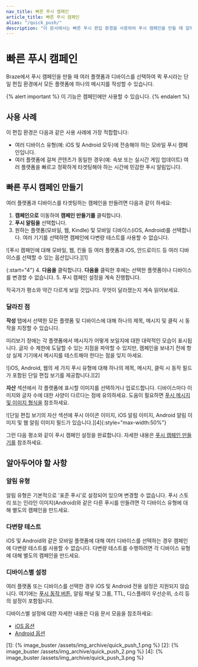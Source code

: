 ```yaml
---
nav_title: 빠른 푸시 캠페인
article_title: 빠른 푸시 캠페인
alias: "/quick_push/"
description: "이 문서에서는 빠른 푸시 편집 환경을 사용하여 푸시 캠페인을 만들 때 알아야 할 사항에 대해 설명합니다."
---
```


# 빠른 푸시 캠페인

Braze에서 푸시 캠페인을 만들 때 여러 플랫폼과 디바이스를 선택하여 퀵 푸시라는 단일 편집 환경에서 모든 플랫폼에 하나의 메시지를 작성할 수 있습니다.

{% alert important %}
이 기능은 캠페인에만 사용할 수 있습니다.
{% endalert %}

## 사용 사례

이 편집 환경은 다음과 같은 사용 사례에 가장 적합합니다:

- 여러 디바이스 유형(예: iOS 및 Android 모두)에 전송해야 하는 모바일 푸시 캠페인입니다.
- 여러 플랫폼에 걸쳐 콘텐츠가 동일한 경우(예: 속보 또는 실시간 게임 업데이트) 여러 플랫폼을 빠르고 정확하게 타겟팅해야 하는 시간에 민감한 푸시 알림입니다.

## 빠른 푸시 캠페인 만들기

여러 플랫폼과 디바이스를 타겟팅하는 캠페인을 만들려면 다음과 같이 하세요:

1. **캠페인으로** 이동하여 **캠페인 만들기를** 클릭합니다.
2. **푸시 알림을** 선택합니다.
3. 원하는 플랫폼(모바일, 웹, Kindle) 및 모바일 디바이스(iOS, Android)를 선택합니다. 여러 기기를 선택하면 캠페인에 다변량 테스트를 사용할 수 없습니다.

![푸시 캠페인에 대해 모바일, 웹, 킨들 등 여러 플랫폼과 iOS, 안드로이드 등 여러 디바이스를 선택할 수 있는 옵션입니다.][1]

{:start="4"}
4\. **다음을** 클릭합니다. **다음을** 클릭한 후에는 선택한 플랫폼이나 디바이스를 변경할 수 없습니다.
5\. 푸시 캠페인 설정을 계속 진행합니다.

작곡가가 평소와 약간 다르게 보일 것입니다. 무엇이 달라졌는지 계속 읽어보세요.

### 달라진 점

**작성** 탭에서 선택한 모든 플랫폼 및 디바이스에 대해 하나의 제목, 메시지 및 클릭 시 동작을 지정할 수 있습니다.

미리보기 창에는 각 플랫폼에서 메시지가 어떻게 보일지에 대한 대략적인 모습이 표시됩니다. 글자 수 제한에 도달할 수 있는 지점을 파악할 수 있지만, 캠페인을 보내기 전에 항상 실제 기기에서 메시지를 테스트해야 한다는 점을 잊지 마세요.

![iOS, Android, 웹의 세 가지 푸시 유형에 대해 하나의 제목, 메시지, 클릭 시 동작 필드가 포함된 단일 편집 보기를 제공합니다.][2]

**자산** 섹션에서 각 플랫폼에 표시할 이미지를 선택하거나 업로드합니다. 디바이스마다 이미지와 글자 수에 대한 사양이 다르다는 점에 유의하세요. 도움이 필요하면 [푸시 메시지 및 이미지 형식을][3] 참조하세요.

![단일 편집 보기의 자산 섹션에 푸시 아이콘 이미지, iOS 알림 이미지, Android 알림 이미지 및 웹 알림 이미지 필드가 있습니다.][4]{:style="max-width:50%"}

그런 다음 평소와 같이 푸시 캠페인 설정을 완료합니다. 자세한 내용은 [푸시 캠페인 만들기를][5] 참조하세요.

## 알아두어야 할 사항

### 알림 유형

알림 유형은 기본적으로 '표준 푸시'로 설정되어 있으며 변경할 수 없습니다. 푸시 스토리 또는 인라인 이미지(Android)와 같은 다른 푸시를 만들려면 각 디바이스 유형에 대해 별도의 캠페인을 만드세요.

### 다변량 테스트

iOS 및 Android와 같은 모바일 플랫폼에 대해 여러 디바이스를 선택하는 경우 캠페인에 다변량 테스트를 사용할 수 없습니다. 다변량 테스트를 수행하려면 각 디바이스 유형에 대해 별도의 캠페인을 만드세요.

### 디바이스별 설정

여러 플랫폼 또는 디바이스를 선택한 경우 iOS 및 Android 전용 설정은 지원되지 않습니다. 여기에는 [푸시 동작 버튼]({{site.baseurl}}/user_guide/message_building_by_channel/push/advanced_push_options/push_action_buttons/), 알림 채널 및 그룹, TTL, 디스플레이 우선순위, 소리 등의 설정이 포함됩니다.

디바이스별 설정에 대한 자세한 내용은 다음 문서 모음을 참조하세요:

- [iOS 옵션][6]
- [Android 옵션][7]


[1]: {% image_buster /assets/img_archive/quick_push_1.png %}
[2]: {% image_buster /assets/img_archive/quick_push_2.png %}
[4]: {% image_buster /assets/img_archive/quick_push_3.png %}

[3]: {{site.baseurl}}/user_guide/message_building_by_channel/push/best_practices/message_format/
[5]: {{site.baseurl}}/user_guide/message_building_by_channel/push/creating_a_push_message/
[6]: {{site.baseurl}}/user_guide/message_building_by_channel/push/ios
[7]: {{site.baseurl}}/user_guide/message_building_by_channel/push/android